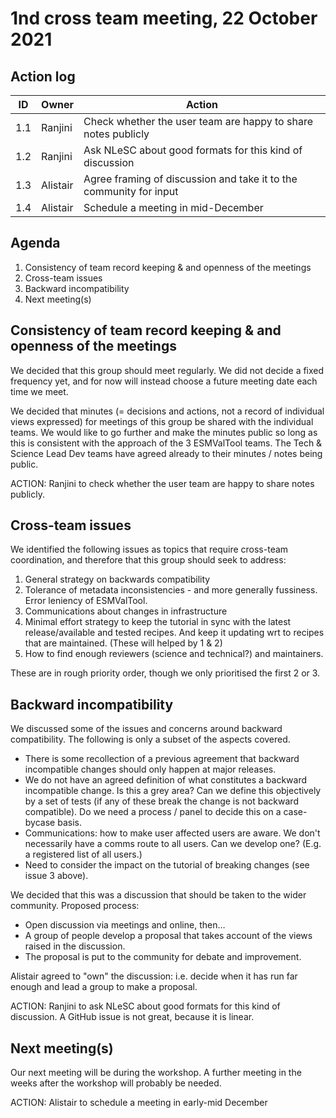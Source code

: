 # 1nd cross team meeting, 22 October 2021

## Action log

|ID	|Owner	|Action	|
|---|---|---|
|1.1	|Ranjini	|Check whether the user team are happy to share notes publicly	|
|1.2	|Ranjini	|Ask NLeSC about good formats for this kind of discussion	|
|1.3	|Alistair	|Agree framing of discussion and take it to the community for input	|
|1.4	|Alistair	|Schedule a meeting in mid-December	|


## Agenda 
1. Consistency of team record keeping & and openness of the meetings
2. Cross-team issues
3. Backward incompatibility
4. Next meeting(s)

## Consistency of team record keeping & and openness of the meetings
We decided that this group should meet regularly. We did not decide a fixed frequency yet, and for now will instead choose a future meeting date each time we meet.

We decided that minutes (= decisions and actions, not a record of individual views expressed) for meetings of this group be shared with the individual teams. We would like to go further and make
the minutes public so long as this is consistent with the approach of the 3 ESMValTool teams. The Tech & Science Lead Dev teams have agreed already to their minutes / notes being public.

ACTION: Ranjini to check whether the user team are happy to share notes publicly.

## Cross-team issues
We identified the following issues as topics that require cross-team coordination, and therefore that this group should seek to address:
1. General strategy on backwards compatibility
2. Tolerance of metadata inconsistencies - and more generally fussiness. Error leniency of ESMValTool.
3. Communications about changes in infrastructure
4. Minimal effort strategy to keep the tutorial in sync with the latest release/available and tested recipes. And keep it updating wrt to recipes that are maintained. (These will helped by 1 & 2)
5. How to find enough reviewers (science and technical?) and maintainers.

These are in rough priority order, though we only prioritised the first 2 or 3.

## Backward incompatibility
We discussed some of the issues and concerns around backward compatibility. The following is only a subset of the aspects covered.
* There is some recollection of a previous agreement that backward incompatible changes should only happen at major releases.
* We do not have an agreed definition of what constitutes a backward incompatible change. Is this a grey area? Can we define this objectively by a set of tests (if any of these break the change is not backward compatible). Do we need a process / panel to decide this on a case-bycase basis.
* Communications: how to make user affected users are aware. We don't necessarily have a comms route to all users. Can we develop one? (E.g. a registered list of all users.)
* Need to consider the impact on the tutorial of breaking changes (see issue 3 above).

We decided that this was a discussion that should be taken to the wider community. Proposed process:
* Open discussion via meetings and online, then…
* A group of people develop a proposal that takes account of the views raised in the discussion.
* The proposal is put to the community for debate and improvement.

Alistair agreed to "own" the discussion: i.e. decide when it has run far enough and lead a group to make a proposal.

ACTION: Ranjini to ask NLeSC about good formats for this kind of discussion. A GitHub issue is not great, because it is linear.

## Next meeting(s)
Our next meeting will be during the workshop. A further meeting in the weeks after the workshop will probably be needed.

ACTION: Alistair to schedule a meeting in early-mid December
